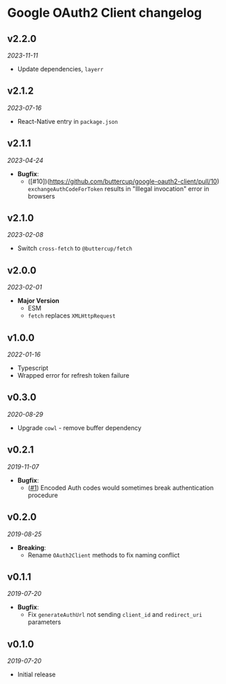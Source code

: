 # Google OAuth2 Client changelog

## v2.2.0
_2023-11-11_

 * Update dependencies, `layerr`

## v2.1.2
_2023-07-16_

 * React-Native entry in `package.json`

## v2.1.1
_2023-04-24_

 * **Bugfix**:
   * ([#10])(https://github.com/buttercup/google-oauth2-client/pull/10) `exchangeAuthCodeForToken` results in "Illegal invocation" error in browsers

## v2.1.0
_2023-02-08_

 * Switch `cross-fetch` to `@buttercup/fetch`

## v2.0.0
_2023-02-01_

 * **Major Version**
   * ESM
   * `fetch` replaces `XMLHttpRequest`

## v1.0.0
_2022-01-16_

 * Typescript
 * Wrapped error for refresh token failure

## v0.3.0
_2020-08-29_

 * Upgrade `cowl` - remove buffer dependency

## v0.2.1
_2019-11-07_

 * **Bugfix**:
   * ([#1](https://github.com/buttercup/google-oauth2-client/pull/1)) Encoded Auth codes would sometimes break authentication procedure

## v0.2.0
_2019-08-25_

 * **Breaking**:
   * Rename `OAuth2Client` methods to fix naming conflict

## v0.1.1
_2019-07-20_

 * **Bugfix**:
   * Fix `generateAuthUrl` not sending `client_id` and `redirect_uri` parameters

## v0.1.0
_2019-07-20_

 * Initial release
